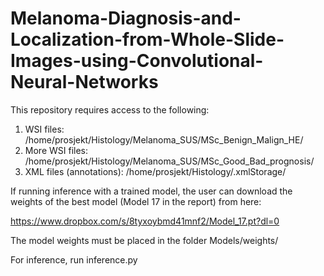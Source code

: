 # Melanoma-Diagnosis-and-Localization-from-Whole-Slide-Images-using-Convolutional-Neural-Networks

This repository requires access to the following:

1) WSI files: /home/prosjekt/Histology/Melanoma_SUS/MSc_Benign_Malign_HE/
2) More WSI files: /home/prosjekt/Histology/Melanoma_SUS/MSc_Good_Bad_prognosis/
3) XML files (annotations): /home/prosjekt/Histology/.xmlStorage/

If running inference with a trained model, the user can download the weights of the best model (Model 17 in the report) from here:

https://www.dropbox.com/s/8tyxoybmd41mnf2/Model_17.pt?dl=0

The model weights must be placed in the folder Models/weights/

For inference, run inference.py
